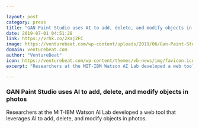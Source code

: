 ```yaml
---

layout: post
category: press
title: "GAN Paint Studio uses AI to add, delete, and modify objects in photos"
date: 2019-07-01 04:51:28
link: https://vrhk.co/2Xaj2FC
image: https://venturebeat.com/wp-content/uploads/2019/06/Gan-Paint-Studio-general-interface.png?w=1200&strip=all
domain: venturebeat.com
author: "VentureBeat"
icon: https://venturebeat.com/wp-content/themes/vb-news/img/favicon.ico
excerpt: "Researchers at the MIT-IBM Watson AI Lab developed a web tool that leverages AI to add, delete, and modify objects in photos."

---
```


### GAN Paint Studio uses AI to add, delete, and modify objects in photos

Researchers at the MIT-IBM Watson AI Lab developed a web tool that leverages AI to add, delete, and modify objects in photos.